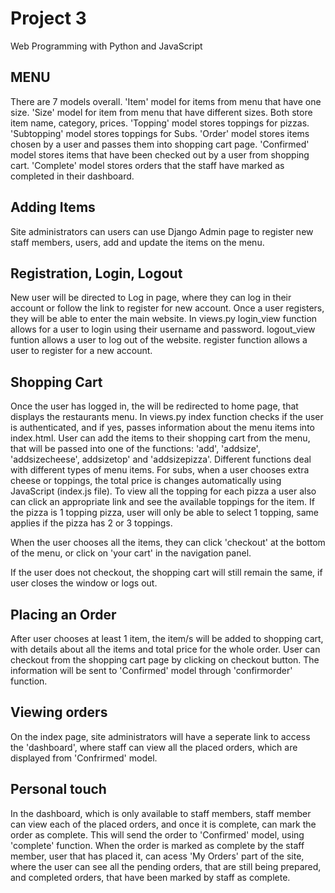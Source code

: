 # Project 3

Web Programming with Python and JavaScript

## MENU 
There are 7 models overall. 
'Item' model for items from menu that have one size.
'Size' model for item from menu that have different sizes.
Both store item name, category, prices. 
'Topping' model stores toppings for pizzas.
'Subtopping' model stores toppings for Subs.
'Order' model stores items chosen by a user and passes them into shopping cart page.
'Confirmed' model stores items that have been checked out by a user from shopping cart.
'Complete' model stores orders that the staff have marked as completed in their dashboard.


## Adding Items
Site administrators can users can use Django Admin page to register new staff members, users, add and update the items on the menu. 

## Registration, Login, Logout
New user will be directed to Log in page, where they can log in their account or follow the link to register for new account. Once a user registers, they will be able to enter the main website. 
In views.py login_view function allows for a user to login using their username and password.
logout_view funtion allows a user to log out of the website.
register function allows a user to register for a new account. 

## Shopping Cart
Once the user has logged in, the will be redirected to home page, that displays the restaurants menu.
In views.py index function checks if the user is authenticated, and if yes, passes information about the menu items into index.html.
User can add the items to their shopping cart from the menu, that will be passed into one of the functions: 'add', 'addsize', 'addsizecheese', addsizetop' and 'addsizepizza'. Different functions deal with different types of menu items. 
For subs, when a user chooses extra cheese or toppings, the total price is changes automatically using JavaScript (index.js file).
To view all the topping for each pizza a user also can click an appropriate link and see the available toppings for the item.
If the pizza is 1 topping pizza, user will only be able to select 1 topping, same applies if the pizza has 2 or 3 toppings.

When the user chooses all the items, they can click 'checkout' at the bottom of the menu, or click on 'your cart' in the navigation panel. 

If the user does not checkout, the shopping cart will still remain the same, if user closes the window or logs out.

## Placing an Order
After user chooses at least 1 item, the item/s will be added to shopping cart, with details about all the items and total price for the whole order. 
User can checkout from the shopping cart page by clicking on checkout button. The information will be sent to 'Confirmed' model through 'confirmorder' function. 

## Viewing orders
On the index page, site administrators will have a seperate link to access the 'dashboard', where staff can view all the placed orders, which are displayed from 'Confrirmed' model. 

## Personal touch
In the dashboard, which is only available to staff members, staff member can view each of the placed orders, and once it is complete, can mark the order as complete. 
This will send the order to 'Confirmed' model, using 'complete' function.
When the order is marked as complete by the staff member, user that has placed it, can acess 'My Orders' part of the site, where the user can see all the pending orders, that are still being prepared, and completed orders, that have been marked by staff as complete. 
